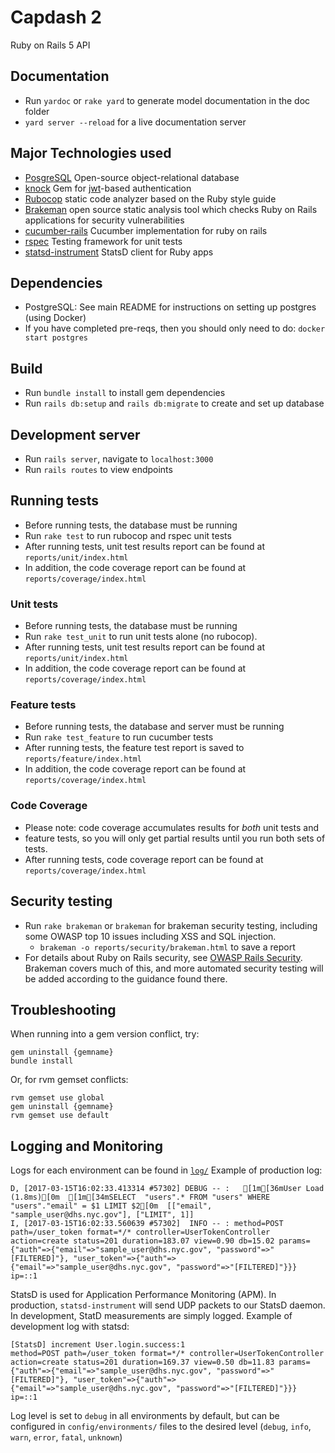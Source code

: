 # Capdash 2

Ruby on Rails 5 API

## Documentation

  * Run `yardoc` or `rake yard` to generate model documentation in the doc folder
  * `yard server --reload` for a live documentation server

## Major Technologies used

  * [PosgreSQL](https://www.postgresql.org/) Open-source object-relational database
  * [knock](https://github.com/nsarno/knock) Gem for [jwt](https://jwt.io/)-based authentication
  * [Rubocop](https://github.com/bbatsov/rubocop) static code analyzer based on the Ruby style guide
  * [Brakeman](https://github.com/presidentbeef/brakeman) open source static analysis tool which checks Ruby on Rails applications for security vulnerabilities
  * [cucumber-rails](https://github.com/cucumber/cucumber-rails) Cucumber implementation for ruby on rails
  * [rspec](http://rspec.info/) Testing framework for unit tests
  * [statsd-instrument](https://github.com/Shopify/statsd-instrument) StatsD client for Ruby apps


## Dependencies

  * PostgreSQL: See main README for instructions on setting up postgres (using Docker)
  * If you have completed pre-reqs, then you should only need to do: `docker start postgres`

## Build

  * Run `bundle install` to install gem dependencies
  * Run `rails db:setup` and `rails db:migrate` to create and set up database

## Development server

  * Run `rails server`, navigate to `localhost:3000`
  * Run `rails routes` to view endpoints

## Running tests

  * Before running tests, the database must be running
  * Run `rake test` to run rubocop and rspec unit tests
  * After running tests, unit test results report can be found at `reports/unit/index.html`
  * In addition, the code coverage report can be found at `reports/coverage/index.html`

### Unit tests

  * Before running tests, the database must be running
  * Run `rake test_unit` to run unit tests alone (no rubocop).
  * After running tests, unit test results report can be found at `reports/unit/index.html`
  * In addition, the code coverage report can be found at `reports/coverage/index.html`

### Feature tests

  * Before running tests, the database and server must be running
  * Run `rake test_feature` to run cucumber tests
  * After running tests, the feature test report is saved to `reports/feature/index.html`
  * In addition, the code coverage report can be found at `reports/coverage/index.html`

### Code Coverage

  * Please note: code coverage accumulates results for *both* unit tests and
  * feature tests, so you will only get partial results until you run both sets of tests.
  * After running tests, code coverage report can be found at `reports/coverage/index.html`

## Security testing

  * Run `rake brakeman` or `brakeman` for brakeman security testing, including some OWASP top 10 issues including XSS and SQL injection.
    * `brakeman -o reports/security/brakeman.html` to save a report
  * For details about Ruby on Rails security, see [OWASP Rails Security](https://www.owasp.org/images/8/89/Rails_Security_2.pdf). Brakeman covers much of this, and more automated security testing will be added according to the guidance found there.

## Troubleshooting

When running into a gem version conflict, try:
```
gem uninstall {gemname}
bundle install
```
Or, for rvm gemset conflicts:
```
rvm gemset use global
gem uninstall {gemname}
rvm gemset use default
```

## Logging and Monitoring

Logs for each environment can be found in [`log/`](./log/)
Example of production log:
```
D, [2017-03-15T16:02:33.413314 #57302] DEBUG -- :   [1m[36mUser Load (1.8ms)[0m  [1m[34mSELECT  "users".* FROM "users" WHERE "users"."email" = $1 LIMIT $2[0m  [["email", "sample_user@dhs.nyc.gov"], ["LIMIT", 1]]
I, [2017-03-15T16:02:33.560639 #57302]  INFO -- : method=POST path=/user_token format=*/* controller=UserTokenController action=create status=201 duration=183.07 view=0.90 db=15.02 params={"auth"=>{"email"=>"sample_user@dhs.nyc.gov", "password"=>"[FILTERED]"}, "user_token"=>{"auth"=>{"email"=>"sample_user@dhs.nyc.gov", "password"=>"[FILTERED]"}}} ip=::1
```
StatsD is used for Application Performance Monitoring (APM). In production, `statsd-instrument` will send UDP packets to our StatsD daemon. In development, StatD measurements are simply logged.
Example of development log with statsd:
```
[StatsD] increment User.login.success:1
method=POST path=/user_token format=*/* controller=UserTokenController action=create status=201 duration=169.37 view=0.50 db=11.83 params={"auth"=>{"email"=>"sample_user@dhs.nyc.gov", "password"=>"[FILTERED]"}, "user_token"=>{"auth"=>{"email"=>"sample_user@dhs.nyc.gov", "password"=>"[FILTERED]"}}} ip=::1
```
Log level is set to `debug` in all environments by default, but can be configured in `config/environments/` files to the desired level (`debug`, `info`, `warn`, `error`, `fatal`, `unknown`)
